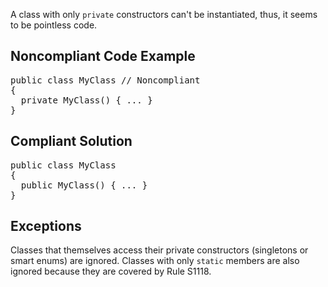 A class with only `private` constructors can't be instantiated, thus, it seems to be pointless code.

## Noncompliant Code Example

<pre>
public class MyClass // Noncompliant
{
  private MyClass() { ... }
}
</pre>

## Compliant Solution

<pre>
public class MyClass
{
  public MyClass() { ... }
}
</pre>

## Exceptions

Classes that themselves access their private constructors (singletons or smart enums) are ignored. Classes with only `static` members
are also ignored because they are covered by Rule S1118.